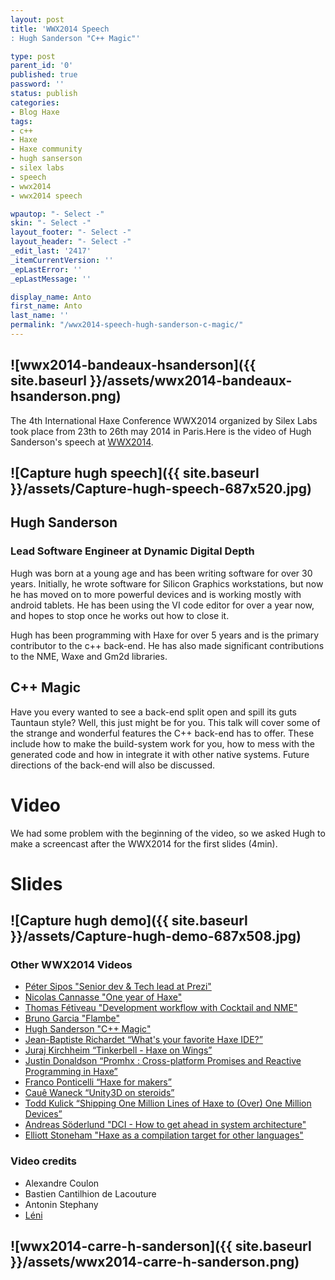```yaml
---
layout: post
title: 'WWX2014 Speech
: Hugh Sanderson "C++ Magic"'

type: post
parent_id: '0'
published: true
password: ''
status: publish
categories:
- Blog Haxe
tags:
- c++
- Haxe
- Haxe community
- hugh sanserson
- silex labs
- speech
- wwx2014
- wwx2014 speech

wpautop: "- Select -"
skin: "- Select -"
layout_footer: "- Select -"
layout_header: "- Select -"
_edit_last: '2417'
_itemCurrentVersion: ''
_epLastError: ''
_epLastMessage: ''

display_name: Anto
first_name: Anto
last_name: ''
permalink: "/wwx2014-speech-hugh-sanderson-c-magic/"
---
```


![wwx2014-bandeaux-hsanderson]({{ site.baseurl }}/assets/wwx2014-bandeaux-hsanderson.png)
-----------------------------------------------------------------------------------------

The 4th International Haxe Conference WWX2014 organized by Silex Labs took place from 23th to 26th may 2014 in Paris.Here is the video of Hugh Sanderson's speech at [WWX2014](http://wwx.silexlabs.org/2014/ "WWX2014 Website").

![Capture hugh speech]({{ site.baseurl }}/assets/Capture-hugh-speech-687x520.jpg)
---------------------------------------------------------------------------------

Hugh Sanderson
--------------

### Lead Software Engineer at Dynamic Digital Depth

Hugh was born at a young age and has been writing software for over 30 years. Initially, he wrote software for Silicon Graphics workstations, but now he has moved on to more powerful devices and is working mostly with android tablets. He has been using the VI code editor for over a year now, and hopes to stop once he works out how to close it.

Hugh has been programming with Haxe for over 5 years and is the primary contributor to the c++ back-end. He has also made significant contributions to the NME, Waxe and Gm2d libraries.

C++ Magic
---------

Have you every wanted to see a back-end split open and spill its guts Tauntaun style? Well, this just might be for you. This talk will cover some of the strange and wonderful features the C++ back-end has to offer. These include how to make the build-system work for you, how to mess with the generated code and how in integrate it with other native systems. Future directions of the back-end will also be discussed.

Video
=====

We had some problem with the beginning of the video, so we asked Hugh to make a screencast after the WWX2014 for the first slides (4min).

Slides
======



![Capture hugh demo]({{ site.baseurl }}/assets/Capture-hugh-demo-687x508.jpg)
-----------------------------------------------------------------------------

### Other WWX2014 Videos

*   [Péter Sipos "Senior dev & Tech lead at Prezi"](https://www.silexlabs.org/?p=202977)
*   [Nicolas Cannasse "One year of Haxe"](https://www.silexlabs.org/?p=202725)
*   [Thomas Fétiveau "Development workflow with Cocktail and NME"](https://www.silexlabs.org/?p=202751)
*   [Bruno Garcia "Flambe"](https://www.silexlabs.org/?p=202765)
*   [Hugh Sanderson "C++ Magic"](https://www.silexlabs.org/?p=202807)
*   [Jean-Baptiste Richardet “What's your favorite Haxe IDE?”](https://www.silexlabs.org/?p=202957)
*   [Juraj Kirchheim “Tinkerbell - Haxe on Wings”](https://www.silexlabs.org/?p=202939)
*   [Justin Donaldson “Promhx
: Cross-platform Promises and Reactive Programming in Haxe”](https://www.silexlabs.org/?p=202971)
*   [Franco Ponticelli “Haxe for makers”](https://www.silexlabs.org/?p=202990)
*   [Cauê Waneck “Unity3D on steroids”](https://www.silexlabs.org/?p=203012)
*   [Todd Kulick “Shipping One Million Lines of Haxe to (Over) One Million Devices”](https://www.silexlabs.org/?p=203004)
*   [Andreas Söderlund "DCI - How to get ahead in system architecture"](https://www.silexlabs.org/?p=203019)
*   [Elliott Stoneham "Haxe as a compilation target for other languages"](https://www.silexlabs.org/?p=202984)

### Video credits

*   Alexandre Coulon
*   Bastien Cantilhion de Lacouture
*   Antonin Stephany
*   [Léni](http://www.leni.fr/ "Société Léni")

![wwx2014-carre-h-sanderson]({{ site.baseurl }}/assets/wwx2014-carre-h-sanderson.png)
-------------------------------------------------------------------------------------